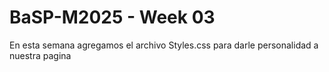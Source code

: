 # BaSP-M2025 - Week 03

En esta semana agregamos el archivo Styles.css para darle personalidad a nuestra pagina